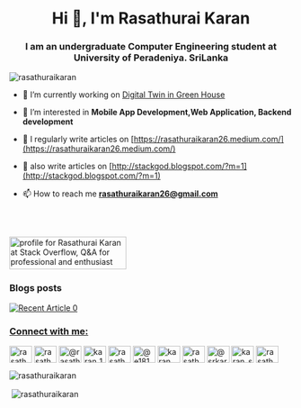 <h1 align="center">Hi 👋, I'm Rasathurai Karan</h1>
<h3 align="center">I am an undergraduate Computer Engineering student at University of Peradeniya. SriLanka</h3>

<p align="left"> <img src="https://komarev.com/ghpvc/?username=rasathuraikaran&label=Profile%20views&color=0e75b6&style=flat" alt="rasathuraikaran" /> </p>



- 🔭 I’m currently working on [Digital Twin in Green House](https://github.com/rasathuraikaran/e18-6sp-Digital-Twin)

- 🌱 I’m interested in  **Mobile App Development,Web Application, Backend development**

- 📝 I regularly write articles on [https://rasathuraikaran26.medium.com/](https://rasathuraikaran26.medium.com/)
-  📝 also  write articles on [http://stackgod.blogspot.com/?m=1](http://stackgod.blogspot.com/?m=1)

- 📫 How to reach me **rasathuraikaran26@gmail.com**
<br>
<br>

<a href="https://stackoverflow.com/users/14732792/rasathurai-karan"><img src="https://stackoverflow.com/users/flair/14732792.png?theme=dark" width="208" height="58" alt="profile for Rasathurai Karan at Stack Overflow, Q&amp;A for professional and enthusiast programmers"  title="profile for Rasathurai Karan at Stack Overflow, Q&amp;A for professional and enthusiast programmers" ></a>

### Blogs posts
 <a target="_blank" href="https://github-readme-medium-recent-article.vercel.app/medium/@rasathuraikaran26/0"><img src="https://github-readme-medium-recent-article.vercel.app/medium/@rasathuraikaran26/0" alt="Recent Article 0"> 

 






<h3 align="left">Connect with me:</h3>
<p align="left">

<a href="https://www.linkedin.com/in/karan1999/" target="blank"><img align="center" src="https://raw.githubusercontent.com/rahuldkjain/github-profile-readme-generator/master/src/images/icons/Social/linked-in-alt.svg" alt="rasathurai karan" height="30" width="40" /></a>
<a href="https://stackoverflow.com/users/14732792/rasathurai-karan" target="blank"><img align="center" src="https://raw.githubusercontent.com/rahuldkjain/github-profile-readme-generator/master/src/images/icons/Social/stack-overflow.svg" alt="rasathurai karan" height="30" width="40" /></a>
<a href="https://medium.com/@rasathuraikaran26" target="blank"><img align="center" src="https://raw.githubusercontent.com/rahuldkjain/github-profile-readme-generator/master/src/images/icons/Social/medium.svg" alt="@rasathuraikaran26" height="30" width="40" /></a>
<a href="https://www.codechef.com/users/karan_19991126" target="blank"><img align="center" src="https://cdn.jsdelivr.net/npm/simple-icons@3.1.0/icons/codechef.svg" alt="karan_19991126" height="30" width="40" /></a>
  <a href="https://auth.geeksforgeeks.org/user/rasathuraikaran26/profile" target="blank"><img align="center" src="https://raw.githubusercontent.com/rahuldkjain/github-profile-readme-generator/master/src/images/icons/Social/geeks-for-geeks.svg" alt="rasathuraikaran26" height="30" width="40" /></a>
<a href="https://www.hackerrank.com/e18168?hr_r=1" target="blank"><img align="center" src="https://raw.githubusercontent.com/rahuldkjain/github-profile-readme-generator/master/src/images/icons/Social/hackerrank.svg" alt="@e18168" height="30" width="40" /></a>
<a href="https://codeforces.com/profile/karan_26" target="blank"><img align="center" src="https://raw.githubusercontent.com/rahuldkjain/github-profile-readme-generator/master/src/images/icons/Social/codeforces.svg" alt="karan_26" height="30" width="40" /></a>
<a href="https://leetcode.com/rasathuraikaran26/" target="blank"><img align="center" src="https://raw.githubusercontent.com/rahuldkjain/github-profile-readme-generator/master/src/images/icons/Social/leet-code.svg" alt="rasathurai karan" height="30" width="40" /></a>
  <a href="https://twitter.com/@srkaran7" target="blank"><img align="center" src="https://raw.githubusercontent.com/rahuldkjain/github-profile-readme-generator/master/src/images/icons/Social/twitter.svg" alt="@srkaran7" height="30" width="40" /></a>
  <a href="https://instagram.com/karan_s_r_" target="blank"><img align="center" src="https://raw.githubusercontent.com/rahuldkjain/github-profile-readme-generator/master/src/images/icons/Social/instagram.svg" alt="karan_s_r_" height="30" width="40" /></a>
  <a href="https://www.facebook.com/rasathurai.karan.1" target="blank"><img align="center" src="https://raw.githubusercontent.com/rahuldkjain/github-profile-readme-generator/master/src/images/icons/Social/facebook.svg" alt="rasathurai karan" height="30" width="40" /></a>
  
</p>






<img align="center" src="https://github-readme-streak-stats.herokuapp.com/?user=rasathuraikaran&theme=dracula" alt="rasathuraikaran" />
    
  <p>&nbsp;<img align="center" src="https://github-readme-stats.vercel.app/api?username=rasathuraikaran&show_icons=true&locale=en&theme=dracula" alt="rasathuraikaran" /></p>


  




